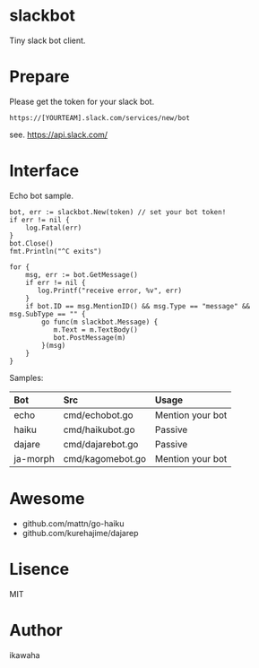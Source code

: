 # slackbot

Tiny slack bot client.

# Prepare

Please get the token for your slack bot.

`https://[YOURTEAM].slack.com/services/new/bot`

see. https://api.slack.com/

# Interface

Echo bot sample.

```
bot, err := slackbot.New(token) // set your bot token!
if err != nil {
    log.Fatal(err)
}
bot.Close()
fmt.Println("^C exits")

for {
    msg, err := bot.GetMessage()
    if err != nil {
       log.Printf("receive error, %v", err)
    }
    if bot.ID == msg.MentionID() && msg.Type == "message" && msg.SubType == "" {
        go func(m slackbot.Message) {
           m.Text = m.TextBody()
           bot.PostMessage(m)
        }(msg)
    }
}
```

Samples:

|Bot |Src            |Usage            |
|:---|:---           |:---             |
|echo|cmd/echobot.go | Mention your bot|
|haiku|cmd/haikubot.go| Passive        |
|dajare|cmd/dajarebot.go| Passive      |
|ja-morph|cmd/kagomebot.go| Mention your bot|

# Awesome

* github.com/mattn/go-haiku
* github.com/kurehajime/dajarep

# Lisence

MIT

# Author

ikawaha
